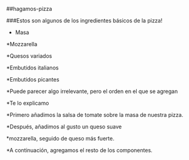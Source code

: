 ##hagamos-pizza


###Estos son algunos de los ingredientes básicos de la pizza!




* Masa

*Mozzarella

*Quesos variados

*Embutidos italianos

*Embutidos picantes

*Puede parecer algo irrelevante, pero el orden en el que se agregan
 
*Te lo explicamo

*Primero añadimos la salsa de tomate sobre la masa de nuestra pizza.

*Después, añadimos al gusto un queso suave


*mozzarella, seguido de queso más fuerte.


*A continuación, agregamos el resto de los componentes.

